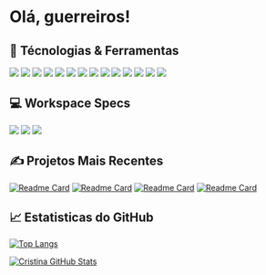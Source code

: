 <!-- More info, tips and tricks for making GitHub Profile README can be found in my article at https://towardsdatascience.com/build-a-stunning-readme-for-your-github-profile-9b80434fe5d7 -->


# Olá, guerreiros! 



## 🔧 Técnologias & Ferramentas
![](https://img.shields.io/badge/C%23-239120?style=for-the-badge&logo=c-sharp&logoColor=white)
![](https://img.shields.io/badge/Python-3776AB?style=for-the-badge&logo=python&logoColor=white)
![](https://img.shields.io/badge/Flask-000000?style=for-the-badge&logo=flask&logoColor=white)
![](https://img.shields.io/badge/HTML5-E34F26?style=for-the-badge&logo=html5&logoColor=white)
![](https://img.shields.io/badge/CSS3-1572B6?style=for-the-badge&logo=css3&logoColor=white)
![](https://img.shields.io/badge/.NET-5C2D91?style=for-the-badge&logo=.net&logoColor=white)
![](https://img.shields.io/badge/JavaScript-323330?style=for-the-badge&logo=javascript&logoColor=F7DF1E)
![](https://img.shields.io/badge/PHP-777BB4?style=for-the-badge&logo=php&logoColor=white)
![](https://img.shields.io/badge/Laravel-FF2D20?style=for-the-badge&logo=laravel&logoColor=white)
![](https://img.shields.io/badge/React_Native-20232A?style=for-the-badge&logo=react&logoColor=61DAFB)
![](https://img.shields.io/badge/Vue.js-35495E?style=for-the-badge&logo=vue.js&logoColor=4FC08D)
![](https://img.shields.io/badge/Bootstrap-563D7C?style=for-the-badge&logo=bootstrap&logoColor=white)
![](https://img.shields.io/badge/jQuery-0769AD?style=for-the-badge&logo=jquery&logoColor=white)
![](https://img.shields.io/badge/MySQL-00000F?style=for-the-badge&logo=mysql&logoColor=white)

## 💻 Workspace Specs

![](https://img.shields.io/badge/PostgreSQL-316192?style=for-the-badge&logo=postgresql&logoColor=white)
![](https://img.shields.io/badge/Windows-ASUS_Zenbook_3-0078D6?style=for-the-badge&logo=windows&logoColor=white)
![](https://img.shields.io/badge/Windows-ACER--0078D6?style=for-the-badge&logo=windows&logoColor=white)

## &#x270d; Projetos Mais Recentes
[![Readme Card](https://github-readme-stats.vercel.app/api/pin/?username=tininhaasa&repo=plusplus)](https://github.com/tininhaasa/plusplus)
[![Readme Card](https://github-readme-stats.vercel.app/api/pin/?username=tininhaasa&repo=G-and-C_RPG-backend)](https://github.com/tininhaasa/G-and-C_RPG-backend)
[![Readme Card](https://github-readme-stats.vercel.app/api/pin/?username=tininhaasa&repo=LaravelStore)](https://github.com/tininhaasa/LaravelStore)
[![Readme Card](https://github-readme-stats.vercel.app/api/pin/?username=tininhaasa&repo=roletaEnganadora)](https://github.com/tininhaasa/roletaEnganadora)

## &#x1f4c8; Estatisticas do GitHub

  [![Top Langs](https://github-readme-stats.vercel.app/api/top-langs/?username=tininhaasa)](https://github.com/tininhaasa/)

<a href="https://github.com/tininhaasa/tininhaasa">
  <img align="center" src="https://github-readme-stats.vercel.app/api?username=tininhaasa&show_icons=true&line_height=27&count_private=true&title_color=ffffff&text_color=c9cacc&icon_color=2bbc8a&bg_color=1d1f21" alt="Cristina GitHub Stats" />
</a>

<!-- <a href="https://github.com/tininhaasa/python-project-blueprint">
  <img align="center" src="https://github-readme-stats.vercel.app/api/pin/?username=tininhaasa&repo=python-project-blueprint&title_color=ffffff&text_color=c9cacc&icon_color=2bbc8a&bg_color=1d1f21" />
</a>


<a href="https://github.com/tininhaasa/go-project-blueprint">
  <img align="center" src="https://github-readme-stats.vercel.app/api/pin/?username=tininhaasa&repo=go-project-blueprint&title_color=ffffff&text_color=c9cacc&icon_color=2bbc8a&bg_color=1d1f21" />
</a>     -->

<!-- links to social media icons -->

<!-- icons with padding -->

[1.1]: http://i.imgur.com/tXSoThF.png (twitter icon with padding)
[2.1]: http://i.imgur.com/0o48UoR.png (github icon with padding)

<!-- icons without padding -->

[1.2]: http://i.imgur.com/wWzX9uB.png (twitter icon without padding)
[2.2]: http://i.imgur.com/9I6NRUm.png (github icon without padding)
[3.2]: https://raw.githubusercontent.com/tininhaasa/tininhaasa/master/linkedin-3-16.png (LinkedIn icon without padding)


<!-- links to your social media accounts -->

[1]: https://instagram.com/tininha.asa
[2]: https://github.com/tininhaasa
[3]: https://www.linkedin.com/in/cristina-stanck-88a217285


<!-- Resources -->
<!-- Icons: https://simpleicons.org/ -->
<!-- GitHub Stats: https://github.com/anuraghazra/github-readme-stats -->
<!-- Emojis: https://emojipedia.org/emoji/ -->
<!-- HTML Emojis: https://www.fileformat.info/index.htm -->
<!-- Shields: https://shields.io/ -->
<!-- Awesome GitHub Profile README: https://github.com/abhisheknaiidu/awesome-github-profile-readme -->
